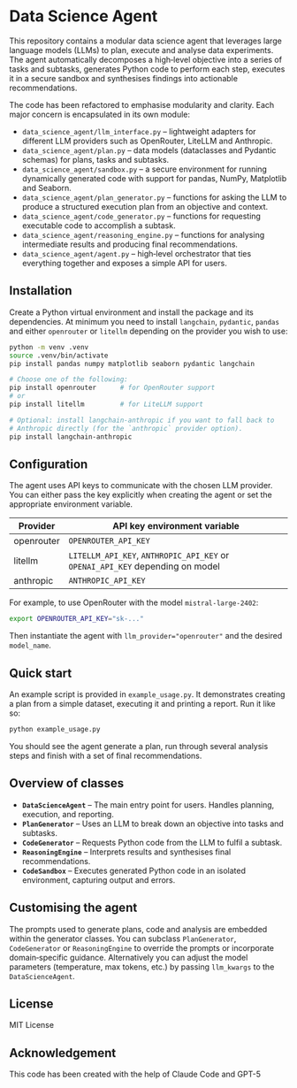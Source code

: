 # Data Science Agent

This repository contains a modular data science agent that leverages
large language models (LLMs) to plan, execute and analyse data
experiments. The agent automatically decomposes a high‑level objective
into a series of tasks and subtasks, generates Python code to perform
each step, executes it in a secure sandbox and synthesises findings
into actionable recommendations.

The code has been refactored to emphasise modularity and clarity. Each
major concern is encapsulated in its own module:

- `data_science_agent/llm_interface.py` – lightweight adapters for
  different LLM providers such as OpenRouter, LiteLLM and Anthropic.
- `data_science_agent/plan.py` – data models (dataclasses and
  Pydantic schemas) for plans, tasks and subtasks.
- `data_science_agent/sandbox.py` – a secure environment for running
  dynamically generated code with support for pandas, NumPy,
  Matplotlib and Seaborn.
- `data_science_agent/plan_generator.py` – functions for asking the
  LLM to produce a structured execution plan from an objective and
  context.
- `data_science_agent/code_generator.py` – functions for requesting
  executable code to accomplish a subtask.
- `data_science_agent/reasoning_engine.py` – functions for analysing
  intermediate results and producing final recommendations.
- `data_science_agent/agent.py` – high‑level orchestrator that ties
  everything together and exposes a simple API for users.

## Installation

Create a Python virtual environment and install the package and its
dependencies. At minimum you need to install `langchain`,
`pydantic`, `pandas` and either `openrouter` or `litellm` depending on
the provider you wish to use:

```bash
python -m venv .venv
source .venv/bin/activate
pip install pandas numpy matplotlib seaborn pydantic langchain

# Choose one of the following:
pip install openrouter      # for OpenRouter support
# or
pip install litellm         # for LiteLLM support

# Optional: install langchain-anthropic if you want to fall back to
# Anthropic directly (for the `anthropic` provider option).
pip install langchain-anthropic
```

## Configuration

The agent uses API keys to communicate with the chosen LLM provider.
You can either pass the key explicitly when creating the agent or set
the appropriate environment variable.

| Provider    | API key environment variable         |
|-------------|-------------------------------------|
| openrouter  | `OPENROUTER_API_KEY`                |
| litellm     | `LITELLM_API_KEY`, `ANTHROPIC_API_KEY` or `OPENAI_API_KEY` depending on model |
| anthropic   | `ANTHROPIC_API_KEY`                 |

For example, to use OpenRouter with the model `mistral-large-2402`:

```bash
export OPENROUTER_API_KEY="sk-..."
```

Then instantiate the agent with `llm_provider="openrouter"` and the
desired `model_name`.

## Quick start

An example script is provided in `example_usage.py`. It demonstrates
creating a plan from a simple dataset, executing it and printing a
report. Run it like so:

```bash
python example_usage.py
```

You should see the agent generate a plan, run through several
analysis steps and finish with a set of final recommendations.

## Overview of classes

- **`DataScienceAgent`** – The main entry point for users. Handles
  planning, execution, and reporting.
- **`PlanGenerator`** – Uses an LLM to break down an objective into
  tasks and subtasks.
- **`CodeGenerator`** – Requests Python code from the LLM to fulfil a
  subtask.
- **`ReasoningEngine`** – Interprets results and synthesises final
  recommendations.
- **`CodeSandbox`** – Executes generated Python code in an isolated
  environment, capturing output and errors.

## Customising the agent

The prompts used to generate plans, code and analysis are embedded
within the generator classes. You can subclass `PlanGenerator`,
`CodeGenerator` or `ReasoningEngine` to override the prompts or
incorporate domain‑specific guidance. Alternatively you can adjust the
model parameters (temperature, max tokens, etc.) by passing
``llm_kwargs`` to the `DataScienceAgent`.

## License

MIT License

## Acknowledgement

This code has been created with the help of Claude Code and GPT-5